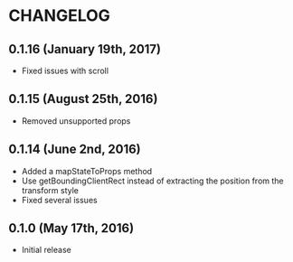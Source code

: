 # CHANGELOG

## 0.1.16 (January 19th, 2017)

- Fixed issues with scroll

## 0.1.15 (August 25th, 2016)

- Removed unsupported props

## 0.1.14 (June 2nd, 2016)

- Added a mapStateToProps method
- Use getBoundingClientRect instead of extracting the position from the transform style
- Fixed several issues

## 0.1.0 (May 17th, 2016)

- Initial release
